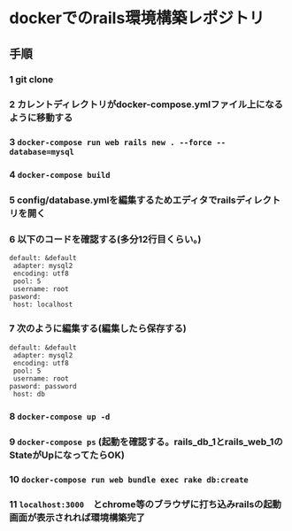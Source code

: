 # dockerでのrails環境構築レポジトリ

## 手順

### 1 git clone

### 2 カレントディレクトリがdocker-compose.ymlファイル上になるように移動する

### 3 ```docker-compose run web rails new . --force --database=mysql```

### 4 ```docker-compose build```

### 5 config/database.ymlを編集するためエディタでrailsディレクトリを開く

### 6 以下のコードを確認する(多分12行目くらい。)

```default: &default```  
``` adapter: mysql2```  
``` encoding: utf8```  
``` pool: 5```  
``` username: root```  
``` pasword: ```  
``` host: localhost```  

### 7 次のように編集する(編集したら保存する)

```default: &default```  
``` adapter: mysql2```  
``` encoding: utf8```  
``` pool: 5```  
``` username: root```  
``` pasword: password ```  
``` host: db```  

### 8 ```docker-compose up -d```

### 9 ```docker-compose ps``` (起動を確認する。rails_db_1とrails_web_1のStateがUpになってたらOK)

### 10 ```docker-compose run web bundle exec rake db:create```

### 11 ```localhost:3000```　とchrome等のブラウザに打ち込みrailsの起動画面が表示されれば環境構築完了


